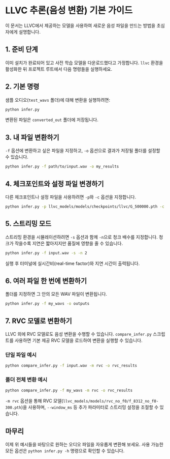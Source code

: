 # LLVC 추론(음성 변환) 기본 가이드

이 문서는 LLVC에서 제공하는 모델을 사용하여 새로운 음성 파일을 만드는 방법을 초심자에게 설명합니다.

## 1. 준비 단계
이미 설치가 완료되어 있고 사전 학습 모델을 다운로드했다고 가정합니다. `llvc` 환경을 활성화한 뒤 프로젝트 루트에서 다음 명령들을 실행하세요.

## 2. 기본 명령
샘플 오디오(`test_wavs` 폴더)에 대해 변환을 실행하려면:

```bash
python infer.py
```

변환된 파일은 `converted_out` 폴더에 저장됩니다.

## 3. 내 파일 변환하기
`-f` 옵션에 변환하고 싶은 파일을 지정하고, `-o` 옵션으로 결과가 저장될 폴더를 설정할 수 있습니다.

```bash
python infer.py -f path/to/input.wav -o my_results
```

## 4. 체크포인트와 설정 파일 변경하기
다른 체크포인트나 설정 파일을 사용하려면 `-p`와 `-c` 옵션을 지정합니다.

```bash
python infer.py -p llvc_models/models/checkpoints/llvc/G_500000.pth -c experiments/llvc/config.json -f input.wav
```

## 5. 스트리밍 모드
스트리밍 환경을 시뮬레이션하려면 `-s` 옵션과 함께 `-n`으로 청크 배수를 지정합니다. 청크가 작을수록 지연은 짧아지지만 품질에 영향을 줄 수 있습니다.

```bash
python infer.py -f input.wav -s -n 2
```

실행 후 터미널에 실시간비(real-time factor)와 지연 시간이 출력됩니다.

## 6. 여러 파일 한 번에 변환하기
폴더를 지정하면 그 안의 모든 WAV 파일이 변환됩니다.

```bash
python infer.py -f my_wavs -o outputs
```

## 7. RVC 모델로 변환하기
LLVC 외에 RVC 모델로도 음성 변환을 수행할 수 있습니다. `compare_infer.py` 스크립트를 사용하면 기본 제공 RVC 모델을 로드하여 변환을 실행할 수 있습니다.

### 단일 파일 예시

```bash
python compare_infer.py -f input.wav -m rvc -o rvc_results
```

### 폴더 전체 변환 예시

```bash
python compare_infer.py -f my_wavs -m rvc -o rvc_results
```

`-m rvc` 옵션을 통해 RVC 모델(`llvc_models/models/rvc_no_f0/f_8312_no_f0-300.pth`)을 사용하며, `--window_ms` 등 추가 파라미터로 스트리밍 설정을 조절할 수 있습니다.

## 마무리
이제 위 예시들을 바탕으로 원하는 오디오 파일을 자유롭게 변환해 보세요. 사용 가능한 모든 옵션은 `python infer.py -h` 명령으로 확인할 수 있습니다.


